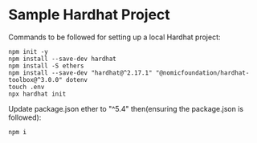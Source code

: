 # Sample Hardhat Project

Commands to be followed for setting up a local Hardhat project:
```shell
npm init -y
npm install --save-dev hardhat
npm install -S ethers
npm install --save-dev "hardhat@^2.17.1" "@nomicfoundation/hardhat-toolbox@^3.0.0" dotenv
touch .env
npx hardhat init 
```
Update package.json ether to "^5.4" then(ensuring the package.json is followed):

```npm i```

